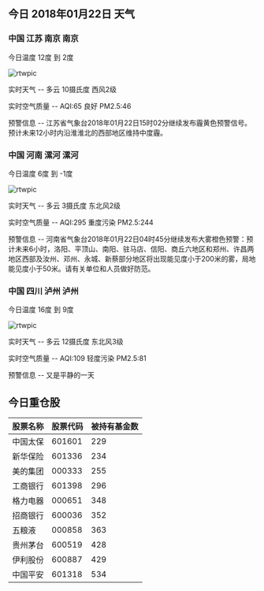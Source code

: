 ## 今日 2018年01月22日 天气
### 中国 江苏 南京 南京

今日温度 12度 到 2度

![rtwpic](http://app1.showapi.com/weather/icon/day/01.png)

实时天气 -- 多云 10摄氏度 西风2级

实时空气质量 -- AQI:65 良好 PM2.5:46

预警信息 -- 江苏省气象台2018年01月22日15时02分继续发布霾黄色预警信号。预计未来12小时内沿淮淮北的西部地区维持中度霾。
    
### 中国 河南 漯河 漯河

今日温度 6度 到 -1度

![rtwpic](http://app1.showapi.com/weather/icon/day/01.png)

实时天气 -- 多云 3摄氏度 东北风2级

实时空气质量 -- AQI:295 重度污染 PM2.5:244

预警信息 -- 河南省气象台2018年01月22日04时45分继续发布大雾橙色预警：预计未来6小时，洛阳、平顶山、南阳、驻马店、信阳、商丘六地区和郑州、许昌两地区西部及汝州、邓州、永城、新蔡部分地区将出现能见度小于200米的雾，局地能见度小于50米。请有关单位和人员做好防范。
    
### 中国 四川 泸州 泸州

今日温度 16度 到 9度

![rtwpic](http://app1.showapi.com/weather/icon/day/01.png)

实时天气 -- 多云 12摄氏度 东北风3级

实时空气质量 -- AQI:109 轻度污染 PM2.5:81

预警信息 -- 又是平静的一天
    
## 今日重仓股 

|股票名称|股票代码|被持有基金数|
|---|---|---|
|中国太保|601601|229|
|新华保险|601336|234|
|美的集团|000333|255|
|工商银行|601398|296|
|格力电器|000651|348|
|招商银行|600036|352|
|五粮液|000858|363|
|贵州茅台|600519|428|
|伊利股份|600887|429|
|中国平安|601318|534|
